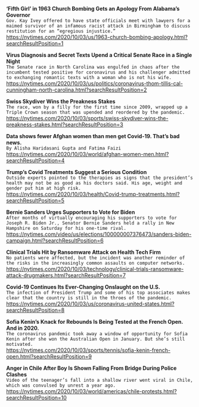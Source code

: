 **‘Fifth Girl’ in 1963 Church Bombing Gets an Apology From Alabama’s Governor**\
`Gov. Kay Ivey offered to have state officials meet with lawyers for a maimed survivor of an infamous racist attack in Birmingham to discuss restitution for an “egregious injustice.”`\
https://nytimes.com/2020/10/03/us/1963-church-bombing-apology.html?searchResultPosition=1

**Virus Diagnosis and Secret Texts Upend a Critical Senate Race in a Single Night**\
`The Senate race in North Carolina was engulfed in chaos after the incumbent tested positive for coronavirus and his challenger admitted to exchanging romantic texts with a woman who is not his wife.`\
https://nytimes.com/2020/10/03/us/politics/coronavirus-thom-tillis-cal-cunningham-north-carolina.html?searchResultPosition=2

**Swiss Skydiver Wins the Preakness Stakes**\
`The race, won by a filly for the first time since 2009, wrapped up a Triple Crown season that was upended and reordered by the pandemic.`\
https://nytimes.com/2020/10/03/sports/swiss-skydiver-wins-the-preakness-stakes.html?searchResultPosition=3

**Data shows fewer Afghan women than men get Covid-19. That’s bad news.**\
`By Alisha Haridasani Gupta and Fatima Faizi`\
https://nytimes.com/2020/10/03/world/afghan-women-men.html?searchResultPosition=4

**Trump’s Covid Treatments Suggest a Serious Condition**\
`Outside experts pointed to the therapies as signs that the president’s health may not be as good as his doctors said. His age, weight and gender put him at high risk.`\
https://nytimes.com/2020/10/03/health/Covid-trump-treatments.html?searchResultPosition=5

**Bernie Sanders Urges Supporters to Vote for Biden**\
`After months of virtually encouraging his supporters to vote for Joseph R. Biden Jr., Senator Bernie Sanders held a rally in New Hampshire on Saturday for his one-time rival.`\
https://nytimes.com/video/us/elections/100000007376473/sanders-biden-campaign.html?searchResultPosition=6

**Clinical Trials Hit by Ransomware Attack on Health Tech Firm**\
`No patients were affected, but the incident was another reminder of the risks in the increasingly common assaults on computer networks.`\
https://nytimes.com/2020/10/03/technology/clinical-trials-ransomware-attack-drugmakers.html?searchResultPosition=7

**Covid-19 Continues Its Ever-Changing Onslaught on the U.S.**\
`The infection of President Trump and some of his top associates makes clear that the country is still in the throes of the pandemic.`\
https://nytimes.com/2020/10/03/us/coronavirus-united-states.html?searchResultPosition=8

**Sofia Kenin’s Knack for Rebounds Is Being Tested at the French Open. And in 2020.**\
`The coronavirus pandemic took away a window of opportunity for Sofia Kenin after she won the Australian Open in January. But she’s still motivated.`\
https://nytimes.com/2020/10/03/sports/tennis/sofia-kenin-french-open.html?searchResultPosition=9

**Anger in Chile After Boy Is Shown Falling From Bridge During Police Clashes**\
`Video of the teenager’s fall into a shallow river went viral in Chile, which was convulsed by unrest a year ago.`\
https://nytimes.com/2020/10/03/world/americas/chile-protests.html?searchResultPosition=10

